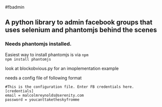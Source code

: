 #fbadmin
## A python library to admin facebook groups that uses selenium and phantomjs behind the scenes

### Needs phantomjs installed.
Easiest way to install phantomjs is via ```npm```                    
```npm install phantomjs```                        

look at blockobvious.py for an imoplementation example

needs a config file of following format

```
#This is the configuration file. Enter FB credentials here.
[credentials]
email = malcolmreynolds@serenity.com
password = youcanttaketheskyfromme
```